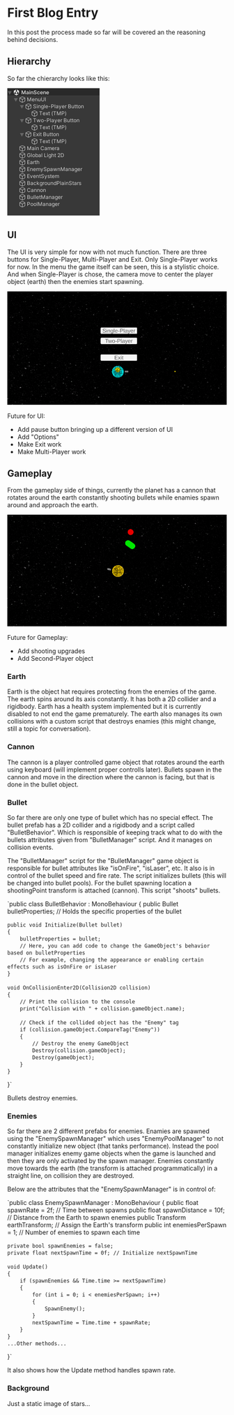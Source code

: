 # First Blog Entry
In this post the process made so far will be covered an the reasoning behind decisions.

## Hierarchy
So far the chierarchy looks like this:

![Hierarchy](/Blog/resources/entry1-hierarchy.png)

## UI
The UI is very simple for now with not much function. There are three buttons for Single-Player, Multi-Player and Exit. Only Single-Player works for now. 
In the menu the game itself can be seen, this is a stylistic choice. And when Single-Player is chose, the camera move to center the player object (earth) then the enemies start spawning.

![UI](/Blog/resources/entry1-UI.png)

Future for UI:
- Add pause button bringing up a different version of UI
- Add "Options"
- Make Exit work
- Make Multi-Player work

## Gameplay
From the gameplay side of things, currently the planet has a cannon that rotates around the earth constantly shooting bullets while enamies spawn around and approach the earth.

![Gameplay](/Blog/resources/entry1-gameplay.png)

Future for Gameplay:
- Add shooting upgrades
- Add Second-Player object

### Earth
Earth is the object hat requires protecting from the enemies of the game. 
The earth spins around its axis constantly. It has both a 2D collider and a rigidbody. Earth has a health system implemented but it is currently disabled to not end the game prematurely. The earth also manages its own collisions with a custom script that destroys enamies (this might change, still a topic for conversation).

### Cannon
The cannon is a player controlled game object that rotates around the earth using keyboard (will implement proper controlls later). Bullets spawn in the cannon and move in the direction where the cannon is facing, but that is done in the bullet object.

### Bullet
So far there are only one type of bullet which has no special effect. The bullet prefab has a 2D collider and a rigidbody and a script called "BulletBehavior". Which is responsible of keeping track what to do with the bullets attributes given from "BulletManager" script. And it manages on collision events.

The "BulletManager" script for the "BulletManager" game object is responsible for bullet attributes like "isOnFire", "isLaser", etc. It also is in control of the bullet speed and fire rate. The script initializes bullets (this will be changed into bullet pools).
For the bullet spawning location a shootingPoint transform is attached (cannon). This script "shoots" bullets.

`public class BulletBehavior : MonoBehaviour
{
    public Bullet bulletProperties; // Holds the specific properties of the bullet

    public void Initialize(Bullet bullet)
    {
        bulletProperties = bullet;
        // Here, you can add code to change the GameObject's behavior based on bulletProperties
        // For example, changing the appearance or enabling certain effects such as isOnFire or isLaser
    }

    void OnCollisionEnter2D(Collision2D collision)
    {
        // Print the collision to the console
        print("Collision with " + collision.gameObject.name);

        // Check if the collided object has the "Enemy" tag
        if (collision.gameObject.CompareTag("Enemy"))
        {
            // Destroy the enemy GameObject
            Destroy(collision.gameObject);
            Destroy(gameObject);
        }
    }   
}`

Bullets destroy enemies.

### Enemies
So far there are 2 different prefabs for enemies. Enamies are spawned using the "EnemySpawnManager" which uses "EnemyPoolManager" to not constantly initialize new object (that tanks performance). Instead the pool manager initializes enemy game objects when the game is launched and then they are only activated by the spawn manager.
Enemies constantly move towards the earth (the transform is attached programmatically) in a straight line, on collision they are destroyed.

Below are the attributes that the "EnemySpawnManager" is in control of:

`public class EnemySpawnManager : MonoBehaviour
{
    public float spawnRate = 2f; // Time between spawns
    public float spawnDistance = 10f; // Distance from the Earth to spawn enemies
    public Transform earthTransform; // Assign the Earth's transform
    public int enemiesPerSpawn = 1; // Number of enemies to spawn each time

    private bool spawnEnemies = false;
    private float nextSpawnTime = 0f; // Initialize nextSpawnTime

    void Update()
    {
        if (spawnEnemies && Time.time >= nextSpawnTime)
        {
            for (int i = 0; i < enemiesPerSpawn; i++)
            {
                SpawnEnemy();
            }
            nextSpawnTime = Time.time + spawnRate;
        }
    }
    ...Other methods...
}`

It also shows how the Update method handles spawn rate.

### Background
Just a static image of stars...


